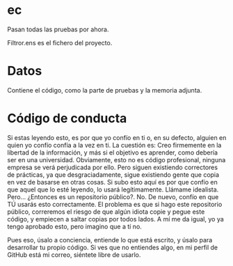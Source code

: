 # ec
Pasan todas las pruebas por ahora.

Filtror.ens es el fichero del proyecto.


# Datos
Contiene el código, como la parte de pruebas y la memoria adjunta.

# Código de conducta 
Si estas leyendo esto, es por que yo confío en ti o, en su defecto, alguien en quien yo confío confía a la vez en ti. La cuestión es: Creo firmemente en la libertad de la información, y más si el objetivo es aprender, como debería ser en una universidad. Obviamente, esto no es código profesional, ninguna empresa se verá perjudicada por ello. Pero siguen existiendo correctores de prácticas, ya que desgraciadamente, sigue existiendo gente que copia en vez de basarse en otras cosas. Si subo esto aquí es por que confío en que aquel que lo esté leyendo, lo usará legítimamente. Llámame idealista. Pero... ¿Entonces es un repositorio público?. No. De nuevo, confío en que TÚ usarás esto correctamente. El problema es que si hago este repositorio público, correremos el riesgo de que algún idiota copie y pegue este código, y empiecen a saltar copias por todos lados. A mí me da igual, yo ya tengo aprobado esto, pero imagino que a tí no.

Pues eso, úsalo a conciencia, entiende lo que está escrito, y úsalo para desarrollar tu propio código. Si ves que no entiendes algo, en mi perfil de GitHub está mi correo, siéntete libre de usarlo.
